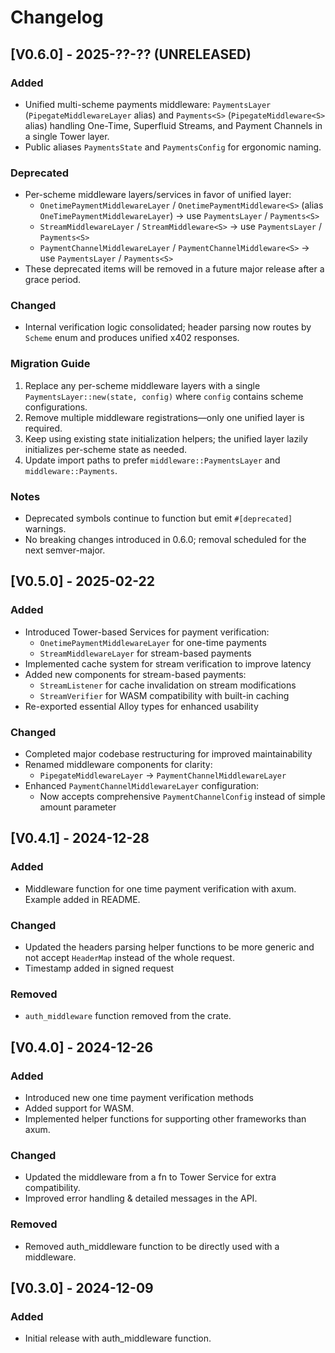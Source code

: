 # Changelog

## [V0.6.0] - 2025-??-?? (UNRELEASED)

### Added

- Unified multi-scheme payments middleware: `PaymentsLayer` (`PipegateMiddlewareLayer` alias) and `Payments<S>` (`PipegateMiddleware<S>` alias) handling One-Time, Superfluid Streams, and Payment Channels in a single Tower layer.
- Public aliases `PaymentsState` and `PaymentsConfig` for ergonomic naming.

### Deprecated

- Per-scheme middleware layers/services in favor of unified layer:
  - `OnetimePaymentMiddlewareLayer` / `OnetimePaymentMiddleware<S>` (alias `OneTimePaymentMiddlewareLayer`) → use `PaymentsLayer` / `Payments<S>`
  - `StreamMiddlewareLayer` / `StreamMiddleware<S>` → use `PaymentsLayer` / `Payments<S>`
  - `PaymentChannelMiddlewareLayer` / `PaymentChannelMiddleware<S>` → use `PaymentsLayer` / `Payments<S>`
- These deprecated items will be removed in a future major release after a grace period.

### Changed

- Internal verification logic consolidated; header parsing now routes by `Scheme` enum and produces unified x402 responses.

### Migration Guide

1. Replace any per-scheme middleware layers with a single `PaymentsLayer::new(state, config)` where `config` contains scheme configurations.
2. Remove multiple middleware registrations—only one unified layer is required.
3. Keep using existing state initialization helpers; the unified layer lazily initializes per-scheme state as needed.
4. Update import paths to prefer `middleware::PaymentsLayer` and `middleware::Payments`.

### Notes

- Deprecated symbols continue to function but emit `#[deprecated]` warnings.
- No breaking changes introduced in 0.6.0; removal scheduled for the next semver-major.

## [V0.5.0] - 2025-02-22

### Added

- Introduced Tower-based Services for payment verification:
  - `OnetimePaymentMiddlewareLayer` for one-time payments
  - `StreamMiddlewareLayer` for stream-based payments
- Implemented cache system for stream verification to improve latency
- Added new components for stream-based payments:
  - `StreamListener` for cache invalidation on stream modifications
  - `StreamVerifier` for WASM compatibility with built-in caching
- Re-exported essential Alloy types for enhanced usability

### Changed

- Completed major codebase restructuring for improved maintainability
- Renamed middleware components for clarity:
  - `PipegateMiddlewareLayer` → `PaymentChannelMiddlewareLayer`
- Enhanced `PaymentChannelMiddlewareLayer` configuration:
  - Now accepts comprehensive `PaymentChannelConfig` instead of simple amount parameter

## [V0.4.1] - 2024-12-28

### Added

- Middleware function for one time payment verification with axum. Example added in README.

### Changed

- Updated the headers parsing helper functions to be more generic and not accept `HeaderMap` instead of the whole request.
- Timestamp added in signed request

### Removed

- `auth_middleware` function removed from the crate.

## [V0.4.0] - 2024-12-26

### Added

- Introduced new one time payment verification methods
- Added support for WASM.
- Implemented helper functions for supporting other frameworks than axum.

### Changed

- Updated the middleware from a fn to Tower Service for extra compatibility.
- Improved error handling & detailed messages in the API.

### Removed

- Removed auth_middleware function to be directly used with a middleware.

## [V0.3.0] - 2024-12-09

### Added

- Initial release with auth_middleware function.
